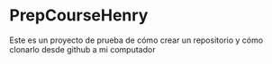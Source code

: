# PrepCourseHenry
Este es un proyecto de prueba de cómo crear un repositorio y cómo clonarlo desde github a mi computador
